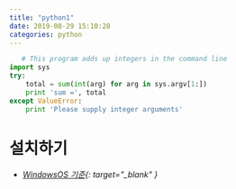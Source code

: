 ```yaml
---
title: "python1"
date: 2019-08-29 15:10:28
categories: python
---
```


```python
   # This program adds up integers in the command line
import sys
try:
    total = sum(int(arg) for arg in sys.argv[1:])
    print 'sum =', total
except ValueError:
    print 'Please supply integer arguments'
```

# 설치하기  
- *[WindowsOS 기준](https://www.python.org/downloads/){: target="_blank" }*
